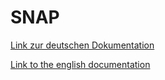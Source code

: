 # SNAP

[Link zur deutschen Dokumentation](https://www.symcon.de/de/service/dokumentation/modulreferenz/snmp/)

[Link to the english documentation](https://www.symcon.de/en/service/documentation/module-reference/devices/snmp/)
